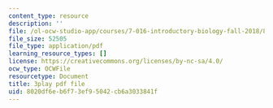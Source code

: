 ```yaml
---
content_type: resource
description: ''
file: /ol-ocw-studio-app/courses/7-016-introductory-biology-fall-2018/8020df6eb6f73ef95042cb6a3033841f_LhbtCTwtdDU.pdf
file_size: 52505
file_type: application/pdf
learning_resource_types: []
license: https://creativecommons.org/licenses/by-nc-sa/4.0/
ocw_type: OCWFile
resourcetype: Document
title: 3play pdf file
uid: 8020df6e-b6f7-3ef9-5042-cb6a3033841f
---
```

